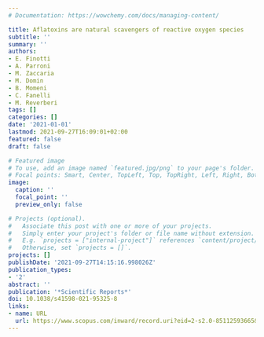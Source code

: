```yaml
---
# Documentation: https://wowchemy.com/docs/managing-content/

title: Aflatoxins are natural scavengers of reactive oxygen species
subtitle: ''
summary: ''
authors:
- E. Finotti
- A. Parroni
- M. Zaccaria
- M. Domin
- B. Momeni
- C. Fanelli
- M. Reverberi
tags: []
categories: []
date: '2021-01-01'
lastmod: 2021-09-27T16:09:01+02:00
featured: false
draft: false

# Featured image
# To use, add an image named `featured.jpg/png` to your page's folder.
# Focal points: Smart, Center, TopLeft, Top, TopRight, Left, Right, BottomLeft, Bottom, BottomRight.
image:
  caption: ''
  focal_point: ''
  preview_only: false

# Projects (optional).
#   Associate this post with one or more of your projects.
#   Simply enter your project's folder or file name without extension.
#   E.g. `projects = ["internal-project"]` references `content/project/deep-learning/index.md`.
#   Otherwise, set `projects = []`.
projects: []
publishDate: '2021-09-27T14:15:16.998026Z'
publication_types:
- '2'
abstract: ''
publication: '*Scientific Reports*'
doi: 10.1038/s41598-021-95325-8
links:
- name: URL
  url: https://www.scopus.com/inward/record.uri?eid=2-s2.0-85112593665&doi=10.1038%2fs41598-021-95325-8&partnerID=40&md5=2d7549c104ecd78918dbdb6fe50727d7
---
```

